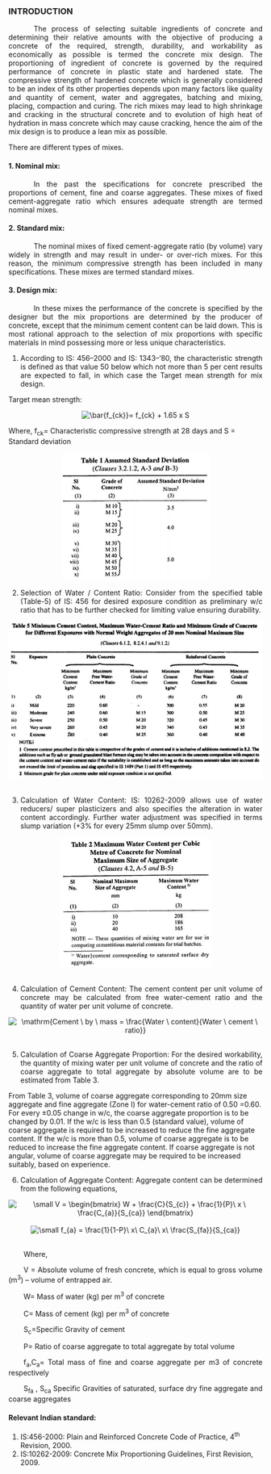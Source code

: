 ### INTRODUCTION<br>

<p style="text-indent:50px; text-align: justify;">The process of selecting suitable ingredients of concrete and determining their relative amounts with the objective of producing a concrete of the required, strength, durability, and workability as economically as possible is termed the concrete mix design. The proportioning of ingredient of concrete is governed by the required performance of concrete in plastic state and hardened state. The compressive strength of hardened concrete which is generally considered to be an index of its other properties depends upon many factors like quality and quantity of cement, water and aggregates, batching and mixing, placing, compaction and curing. The rich mixes may lead to high shrinkage and cracking in the structural concrete and to evolution of high heat of hydration in mass concrete which may cause cracking, hence the aim of the mix design is to produce a lean mix as possible.</p>

There are different types of mixes.

#### 1. Nominal mix:
 <p style="text-indent:50px; text-align: justify;">In the past the specifications for concrete prescribed the proportions of cement, fine and coarse aggregates. These mixes of fixed cement-aggregate ratio which ensures adequate strength are termed nominal mixes.</p>

#### 2. Standard mix:
<p style="text-indent:50px; text-align: justify;">The nominal mixes of fixed cement-aggregate ratio (by volume) vary widely in strength and may result in under- or over-rich mixes. For this reason, the minimum compressive strength has been included in many specifications. These mixes are termed standard mixes. </p>

#### 3. Design mix:
<p style="text-indent:50px; text-align: justify;">In these mixes the performance of the concrete is specified by the designer but the mix proportions are determined by the producer of concrete, except that the minimum cement content can be laid down. This is most rational approach to the selection of mix proportions with specific materials in mind possessing more or less unique characteristics. </p>

1. <p style="text-align: justify;">According to IS: 456–2000 and IS: 1343–‘80, the characteristic strength is defined as that value 50 below which not more than 5 per cent results are expected to fall, in which case the Target mean strength for mix design.</p>

  Target mean strength:
  <center><img src="http://latex.codecogs.com/png.latex?\fn_jvn&space;\bar{f_{ck}}=&space;f_{ck}&space;&plus;&space;1.65&space;x&space;S" title="\bar{f_{ck}}= f_{ck} + 1.65 x S" /></center>

  Where, f<sub>ck</sub>= Characteristic compressive strength at 28 days and S = Standard deviation<br>

  <center><img src="images/mixtable1.png"></img></center>

2. <p style="text-align: justify;">Selection of Water / Content Ratio: Consider from the specified table (Table-5) of IS: 456 for desired exposure condition as preliminary w/c ratio that has to be further checked for limiting value ensuring durability.</p>

<center><img src="images/mixtable2.png"></img></center><br>

3. <p style="text-align:justify;">Calculation of Water Content: IS: 10262-2009 allows use of water reducers/ super plasticizers and also specifies the alteration in water content accordingly. Further water adjustment was specified in terms slump variation (+3% for every 25mm slump over 50mm).</p>

<center>
<img src="images/mixtable3.png"></img><br>
</center><br>

4. <p style="text-align: justify;">Calculation of Cement Content: The cement content per unit volume of concrete may be calculated from free water-cement ratio and the quantity of water per unit volume of concrete.</p>

<center><img src="http://latex.codecogs.com/png.latex?\fn_jvn&space;\mathrm{Cement&space;\&space;by&space;\&space;mass&space;=&space;\frac{Water&space;\&space;content}{Water&space;\&space;cement&space;\&space;ratio}}" title="\mathrm{Cement \ by \ mass = \frac{Water \ content}{Water \ cement \ ratio}}" />
</center><br>

5. <p style="text-align: justify;">Calculation of Coarse Aggregate Proportion: For the desired workability, the quantity of mixing water per unit volume of concrete and the ratio of coarse aggregate to total aggregate by absolute volume are to be estimated from Table 3.
From Table 3, volume of coarse aggregate corresponding to 20mm size aggregate and fine aggregate (Zone I) for water-cement ratio of 0.50 =0.60.
For every ±0.05 change in w/c, the coarse aggregate proportion is to be changed by 0.01. If the w/c is less than 0.5 (standard value), volume of coarse aggregate is required to be increased to reduce the fine aggregate content. If the w/c is more than 0.5, volume of coarse aggregate is to be reduced to increase the fine aggregate content. If coarse aggregate is not angular, volume of coarse aggregate may be required to be increased suitably, based on experience.</p>

6. <p style="text-align: justify;">Calculation of Aggregate Content: Aggregate content can be determined from the following equations,</p>

<center><img src="http://latex.codecogs.com/png.latex?\fn_jvn&space;\small&space;V&space;=&space;\begin{bmatrix}&space;W&space;&plus;&space;\frac{C}{S_{c}}&space;&plus;&space;\frac{1}{P}\&space;x&space;\&space;\frac{C_{a}}{S_{ca}}&space;\end{bmatrix}" title="\small V = \begin{bmatrix} W + \frac{C}{S_{c}} + \frac{1}{P}\ x \ \frac{C_{a}}{S_{ca}} \end{bmatrix}" /></center><br>

<center><img src="http://latex.codecogs.com/png.latex?\fn_jvn&space;\small&space;f_{a}&space;=&space;\frac{1}{1-P}\&space;x\&space;C_{a}\&space;x\&space;\frac{S_{fa}}{S_{ca}}" title="\small f_{a} = \frac{1}{1-P}\ x\ C_{a}\ x\ \frac{S_{fa}}{S_{ca}}" /></center><br>


<p style="text-indent:30px; text-align: justify;">Where,</p>

<p style="text-indent:30px; text-align: justify;">V = Absolute volume of fresh concrete, which is equal to gross volume (m<sup>3</sup>) – volume of entrapped air.</p>

<p style="text-indent:30px; text-align: justify;">W= Mass of water (kg) per m<sup>3</sup> of concrete</p>

<p style="text-indent:30px; text-align: justify;">C= Mass of cement (kg) per m<sup>3</sup> of concrete</p>

<p style="text-indent:30px; text-align: justify;">S<sub>c</sub>=Specific Gravity of cement</p>

<p style="text-indent:30px; text-align: justify;">P= Ratio of coarse aggregate to total aggregate by total volume</p>

<p style="text-indent:30px; text-align: justify;">f<sub>a</sub>,C<sub>a</sub>= Total mass of fine and coarse aggregate per m3 of concrete respectively</p>

<p style="text-indent:30px; text-align: justify;">S<sub>fa</sub></sub> , S<sub>ca</sub> Specific Gravities of saturated, surface dry fine aggregate and coarse aggregates</p>

#### Relevant Indian standard:
1. IS:456-2000: Plain and Reinforced Concrete Code of Practice, 4<sup>th</sup> Revision, 2000.
2. IS:10262-2009: Concrete Mix Proportioning Guidelines, First Revision, 2009.
<br>
